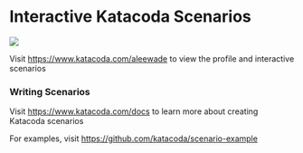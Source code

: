 # Interactive Katacoda Scenarios

[![](http://shields.katacoda.com/katacoda/aleewade/count.svg)](https://www.katacoda.com/aleewade "Get your profile on Katacoda.com")

Visit https://www.katacoda.com/aleewade to view the profile and interactive scenarios

### Writing Scenarios
Visit https://www.katacoda.com/docs to learn more about creating Katacoda scenarios

For examples, visit https://github.com/katacoda/scenario-example
